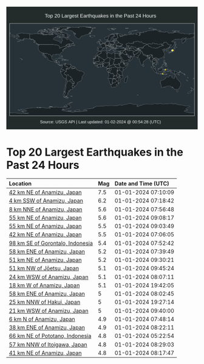![Map](./map.png)

# Top 20 Largest Earthquakes in the Past 24 Hours

| Location | Mag | Date and Time (UTC) |
|:---|:---|:---|
| [42 km NE of Anamizu, Japan](https://earthquake.usgs.gov/earthquakes/eventpage/us6000m0xl) | 7.5 | 01-01-2024 07:10:09 |
| [4 km SSW of Anamizu, Japan](https://earthquake.usgs.gov/earthquakes/eventpage/us6000m0xm) | 6.2 | 01-01-2024 07:18:42 |
| [8 km NNE of Anamizu, Japan](https://earthquake.usgs.gov/earthquakes/eventpage/us6000m0xt) | 5.6 | 01-01-2024 07:56:48 |
| [55 km NE of Anamizu, Japan](https://earthquake.usgs.gov/earthquakes/eventpage/us6000m0ya) | 5.6 | 01-01-2024 09:08:17 |
| [55 km NE of Anamizu, Japan](https://earthquake.usgs.gov/earthquakes/eventpage/us6000m0y9) | 5.5 | 01-01-2024 09:03:49 |
| [42 km NE of Anamizu, Japan](https://earthquake.usgs.gov/earthquakes/eventpage/us6000m0xj) | 5.5 | 01-01-2024 07:06:05 |
| [98 km SE of Gorontalo, Indonesia](https://earthquake.usgs.gov/earthquakes/eventpage/us6000m0xq) | 5.4 | 01-01-2024 07:52:42 |
| [58 km ENE of Anamizu, Japan](https://earthquake.usgs.gov/earthquakes/eventpage/us6000m0xn) | 5.2 | 01-01-2024 07:39:49 |
| [51 km NE of Anamizu, Japan](https://earthquake.usgs.gov/earthquakes/eventpage/us6000m0ye) | 5.2 | 01-01-2024 09:30:21 |
| [51 km NW of Jōetsu, Japan](https://earthquake.usgs.gov/earthquakes/eventpage/us6000m0yg) | 5.1 | 01-01-2024 09:45:24 |
| [24 km WSW of Anamizu, Japan](https://earthquake.usgs.gov/earthquakes/eventpage/us6000m0xw) | 5.1 | 01-01-2024 08:07:11 |
| [18 km W of Anamizu, Japan](https://earthquake.usgs.gov/earthquakes/eventpage/us6000m113) | 5.1 | 01-01-2024 19:42:05 |
| [58 km ENE of Anamizu, Japan](https://earthquake.usgs.gov/earthquakes/eventpage/us6000m0xu) | 5 | 01-01-2024 08:02:45 |
| [25 km NNW of Hakui, Japan](https://earthquake.usgs.gov/earthquakes/eventpage/us6000m110) | 5 | 01-01-2024 19:27:14 |
| [21 km WSW of Anamizu, Japan](https://earthquake.usgs.gov/earthquakes/eventpage/us6000m0yf) | 5 | 01-01-2024 09:40:00 |
| [6 km N of Anamizu, Japan](https://earthquake.usgs.gov/earthquakes/eventpage/us6000m0xp) | 4.9 | 01-01-2024 07:48:14 |
| [38 km ENE of Anamizu, Japan](https://earthquake.usgs.gov/earthquakes/eventpage/us6000m0xy) | 4.9 | 01-01-2024 08:22:11 |
| [66 km NE of Pototano, Indonesia](https://earthquake.usgs.gov/earthquakes/eventpage/us6000m0x9) | 4.8 | 01-01-2024 05:22:54 |
| [57 km NNW of Itoigawa, Japan](https://earthquake.usgs.gov/earthquakes/eventpage/us6000m0y1) | 4.8 | 01-01-2024 08:29:03 |
| [41 km NE of Anamizu, Japan](https://earthquake.usgs.gov/earthquakes/eventpage/us6000m0xx) | 4.8 | 01-01-2024 08:17:47 |

